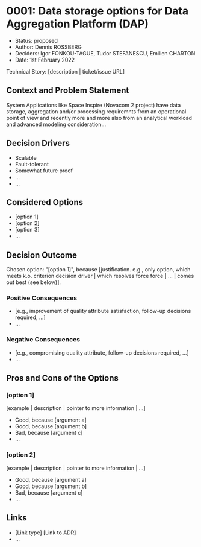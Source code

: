 # 0001: Data storage options for Data Aggregation Platform (DAP)

* Status: proposed <!-- optional ...  superseded by [ADR-0005](0005-example.md)]-->
* Author: Dennis ROSSBERG <!-- optional -->
* Deciders: Igor FONKOU-TAGUE, Tudor STEFANESCU, Emilien CHARTON <!-- optional -->
* Date: 1st February 2022 <!-- optional -->

Technical Story: [description | ticket/issue URL] <!-- optional -->


## Context and Problem Statement

System Applications like Space Inspire (Novacom 2 project) have data storage, aggregation and/or processing requiremnts from an operational point of view and recently more and more also from an analytical workload and advanced modeling consideration...


## Decision Drivers <!-- optional -->

* Scalable
* Fault-tolerant
* Somewhat future proof
* ...
* … <!-- numbers of drivers can vary -->


## Considered Options

* [option 1]
* [option 2]
* [option 3]
* … <!-- numbers of options can vary -->


## Decision Outcome

Chosen option: "[option 1]", because [justification. e.g., only option, which meets k.o. criterion decision driver | which resolves force force | … | comes out best (see below)].


### Positive Consequences <!-- optional -->

* [e.g., improvement of quality attribute satisfaction, follow-up decisions required, …]
* …


### Negative Consequences <!-- optional -->

* [e.g., compromising quality attribute, follow-up decisions required, …]
* …


## Pros and Cons of the Options <!-- optional -->

### [option 1]

[example | description | pointer to more information | …] <!-- optional -->

* Good, because [argument a]
* Good, because [argument b]
* Bad, because [argument c]
* … <!-- numbers of pros and cons can vary -->


### [option 2]

[example | description | pointer to more information | …] <!-- optional -->

* Good, because [argument a]
* Good, because [argument b]
* Bad, because [argument c]
* … <!-- numbers of pros and cons can vary -->


## Links <!-- optional -->

* [Link type] [Link to ADR] <!-- example: Refined by [ADR-0005](0005-example.md) -->
* … <!-- numbers of links can vary -->
